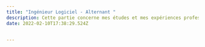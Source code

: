 ```yaml
---
title: "Ingénieur Logiciel - Alternant "
description: Cette partie concerne mes études et mes expériences professionnelles.
date: 2022-02-10T17:38:29.524Z


---
```

